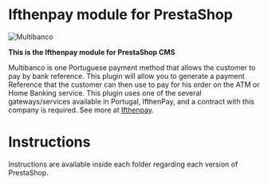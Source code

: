 Ifthenpay module for PrestaShop
==============
![Multibanco](https://raw.githubusercontent.com/ifthenpay/omnipay-ifthenpay/master/mb.png)

**This is the Ifthenpay module for PrestaShop CMS**

Multibanco is one Portuguese payment method that allows the customer to pay by bank reference.
This plugin will allow you to generate a payment Reference that the customer can then use to pay for his order on the ATM or Home Banking service. This plugin uses one of the several gateways/services available in Portugal, IfthenPay, and a contract with this company is required. See more at [Ifthenpay](https://ifthenpay.com).

# Instructions

Instructions are available inside each folder regarding each version of PrestaShop.
